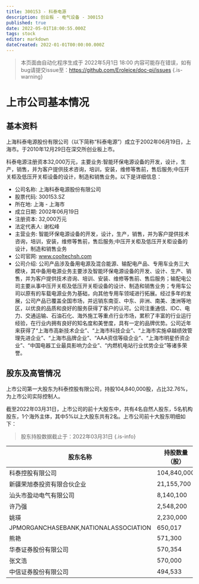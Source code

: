 ```yaml
---
title: 300153 - 科泰电源
description: 创业板 - 电气设备 - 300153
published: true
date: 2022-05-01T18:00:55.000Z
tags: stock
editor: markdown
dateCreated: 2022-01-01T00:00:00.000Z
---
```


> 本页面由自动化程序生成于 2022年5月1日 18:00
> 内容可能存在错误，如有bug请提交issue至：https://github.com/Eroleice/doc-pi/issues
{.is-warning}

# 上市公司基本情况

## 基本资料

上海科泰电源股份有限公司（以下简称“科泰电源”）成立于2002年06月19日，上海市。于2010年12月29日在深交所创业板上市。

科泰电源注册资本32,000万元，主要业务:智能环保电源设备的开发，设计，生产，销售，并为客户提供技术咨询，培训，安装，维修等售前，售后服务;中压开关柜及低压开关柜设备的设计，制造和销售业务。以下是详细信息：

- 公司名称: 上海科泰电源股份有限公司
- 股票代码: 300153.SZ
- 所在地: 上海 - 上海市
- 成立日期: 2002年06月19日
- 注册资本: 32,000万元
- 法定代表人: 谢松峰
- 主营业务: 智能环保电源设备的开发，设计，生产，销售，并为客户提供技术咨询，培训，安装，维修等售前，售后服务;中压开关柜及低压开关柜设备的设计，制造和销售业务
- 公司官网: www.cooltechsh.com
- 公司介绍: 公司产品涉及备用电源及混合能源、输配电产品、专用车业务三大模块，其中备用电源业务主要涉及智能环保电源设备的开发、设计、生产、销售，并为客户提供技术咨询、培训、安装、维修等售前、售后服务；输配电公司主要从事中压开关柜及低压开关柜设备的设计、制造和销售业务；专用车公司以原有的车载电源业务为基础，向其他专用车领域进行拓展。经过多年的发展，公司产品已覆盖全国市场，并远销东南亚、中东、非洲、南美、澳洲等地区，以优良的品质和良好的服务获得了客户的认可。公司注重通信、IDC、电力、交通运输、石油石化、海外施工等重点行业市场，累积了丰富的行业运行经验，在行业内拥有良好的知名度和美誉度，具有一定的品牌优势。公司近年来获得了“上海市高新技术企业”、“上海市科技企业”、“上海市实施卓越绩效管理先进企业”、“上海市品牌企业”、“AAA资信等级企业”、“上海市明星侨资企业”、“中国电器工业最具影响力企业”、“内燃机电站行业优势企业”等诸多荣誉。


## 股东及高管情况

上市公司第一大股东为科泰控股有限公司，持股104,840,000股，占比32.76%，为上市公司实际控制人。

截至2022年03月31日，上市公司的前十大股东中，共有4名自然人股东，5名机构股东，1个海外主体，其中5%以上大股东共有2名。上市公司前十大股东明细如下：

> 股东持股数据截止于：2022年03月31日
{.is-info}

| 股东名称 | 持股数量（股） | 持股比例 |
| --- | --- | --- |
| 科泰控股有限公司 | 104,840,000 | 32.76% |
| 新疆荣旭泰投资有限合伙企业 | 21,155,700 | 6.61% |
| 汕头市盈动电气有限公司 | 8,140,100 | 2.54% |
| 许乃强 | 2,548,200 | 0.8% |
| 姚瑛 | 2,230,000 | 0.7% |
| JPMORGANCHASEBANK,NATIONALASSOCIATION | 650,017 | 0.2% |
| 熊艳 | 571,300 | 0.18% |
| 华泰证券股份有限公司 | 570,354 | 0.18% |
| 张文浩 | 570,000 | 0.18% |
| 中信证券股份有限公司 | 494,533 | 0.15% |




